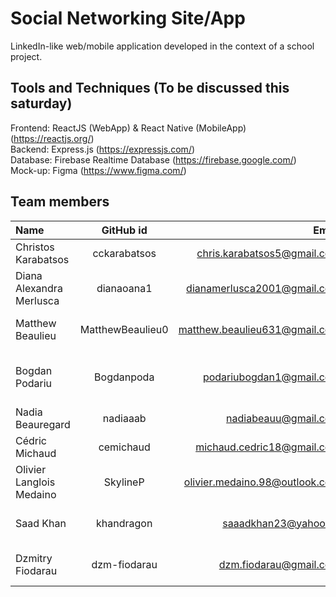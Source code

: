 # Social Networking Site/App
LinkedIn-like web/mobile application developed in the context of a school project.

## Tools and Techniques (To be discussed this saturday)
Frontend: ReactJS (WebApp) & React Native (MobileApp) (https://reactjs.org/) <br/>
Backend: Express.js (https://expressjs.com/) <br/>
Database: Firebase Realtime Database (https://firebase.google.com/) <br/>
Mock-up: Figma (https://www.figma.com/) <br/>

## Team members
| Name                     |      GitHub id   |                         Email | Role|
| :----------------------- | :--------------: | ----------------------------: | ----------------------------: |
Christos Karabatsos| cckarabatsos | chris.karabatsos5@gmail.com | Web Application |
Diana Alexandra Merlusca|	dianaoana1|	dianamerlusca2001@gmail.com | Web Application |
Matthew Beaulieu|	MatthewBeaulieu0|	matthew.beaulieu631@gmail.com | Backend + Project Management|
Bogdan Podariu|	Bogdanpoda|	podariubogdan1@gmail.com | Mobile Application + Backend + web|
Nadia Beauregard|	nadiaaab|	nadiabeauu@gmail.com | Web Application |
Cédric Michaud	|cemichaud|	michaud.cedric18@gmail.com | Mobile Application|
Olivier Langlois Medaino	| SkylineP |	olivier.medaino.98@outlook.com | Mobile Application |
Saad Khan	| khandragon |	saaadkhan23@yahoo.ca | Web Application + Team Lead |
Dzmitry Fiodarau | dzm-fiodarau | dzm.fiodarau@gmail.com | Backend + Document QA |
